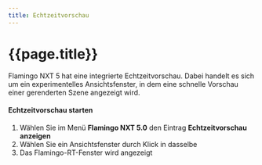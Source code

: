 ```yaml
---
title: Echtzeitvorschau
---
```


# {{page.title}}
Flamingo NXT 5 hat eine integrierte Echtzeitvorschau.  Dabei handelt es sich um ein experimentelles Ansichtsfenster, in dem eine schnelle Vorschau einer gerenderten Szene angezeigt wird.

#### Echtzeitvorschau starten
1. Wählen Sie im Menü **Flamingo NXT 5.0** den Eintrag **Echtzeitvorschau anzeigen**
1. Wählen Sie ein Ansichtsfenster durch Klick in dasselbe
3. Das Flamingo-RT-Fenster wird angezeigt